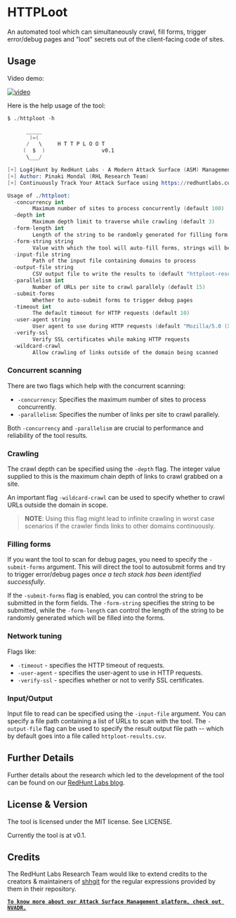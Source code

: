 # HTTPLoot
An automated tool which can simultaneously crawl, fill forms, trigger error/debug pages and "loot" secrets out of the client-facing code of sites.

## Usage
Video demo:

[![video](https://user-images.githubusercontent.com/39941993/168653593-9551b6be-0eb7-4fa8-85ee-0de8e4506fe6.png)](https://www.youtube.com/watch?v=qc8Mm2O5t6Q)

Here is the help usage of the tool:
```s
$ ./httploot -h

      _____
       )=(
      /   \     H T T P L O O T
     (  $  )                  v0.1
      \___/

[+] Log4jHunt by RedHunt Labs - A Modern Attack Surface (ASM) Management Company
[+] Author: Pinaki Mondal (RHL Research Team)
[+] Continuously Track Your Attack Surface using https://redhuntlabs.com/nvadr.

Usage of ./httploot:
  -concurrency int
        Maximum number of sites to process concurrently (default 100)
  -depth int
        Maximum depth limit to traverse while crawling (default 3)
  -form-length int
        Length of the string to be randomly generated for filling form fields (default 5)
  -form-string string
        Value with which the tool will auto-fill forms, strings will be randomly generated if no value is supplied
  -input-file string
        Path of the input file containing domains to process
  -output-file string
        CSV output file to write the results to (default "httploot-results.csv")
  -parallelism int
        Number of URLs per site to crawl parallely (default 15)
  -submit-forms
        Whether to auto-submit forms to trigger debug pages
  -timeout int
        The default timeout for HTTP requests (default 10)
  -user-agent string
        User agent to use during HTTP requests (default "Mozilla/5.0 (X11; Ubuntu; Linux x86_64; rv:98.0) Gecko/20100101 Firefox/98.0")
  -verify-ssl
        Verify SSL certificates while making HTTP requests
  -wildcard-crawl
        Allow crawling of links outside of the domain being scanned
```

### Concurrent scanning
There are two flags which help with the concurrent scanning:
- `-concurrency`: Specifies the maximum number of sites to process concurrently.
- `-parallelism`: Specifies the number of links per site to crawl parallely.

Both `-concurrency` and `-parallelism` are crucial to performance and reliability of the tool results.

### Crawling
The crawl depth can be specified using the `-depth` flag. The integer value supplied to this is the maximum chain depth of links to crawl grabbed on a site.

An important flag `-wildcard-crawl` can be used to specify whether to crawl URLs outside the domain in scope.

> __NOTE__: Using this flag might lead to infinite crawling in worst case scenarios if the crawler finds links to other domains continuously.

### Filling forms
If you want the tool to scan for debug pages, you need to specify the `-submit-forms` argument. This will direct the tool to autosubmit forms and try to trigger error/debug pages _once a tech stack has been identified successfully_.

If the `-submit-forms` flag is enabled, you can control the string to be submitted in the form fields. The `-form-string` specifies the string to be submitted, while the `-form-length` can control the length of the string to be randomly generated which will be filled into the forms.

### Network tuning
Flags like:
- `-timeout` - specifies the HTTP timeout of requests.
- `-user-agent` - specifies the user-agent to use in HTTP requests.
- `-verify-ssl` - specifies whether or not to verify SSL certificates.

### Input/Output
Input file to read can be specified using the `-input-file` argument. You can specify a file path containing a list of URLs to scan with the tool. The `-output-file` flag can be used to specify the result output file path -- which by default goes into a file called `httploot-results.csv`.

## Further Details
Further details about the research which led to the development of the tool can be found on our [RedHunt Labs blog](https://redhuntlabs.com/blog/the-http-facet-httploot.html).

## License & Version
The tool is licensed under the MIT license. See LICENSE.

Currently the tool is at v0.1.

## Credits
The RedHunt Labs Research Team would like to extend credits to the creators & maintainers of [shhgit](https://github.com/eth0izzle/shhgit) for the regular expressions provided by them in their repository.

**[`To know more about our Attack Surface Management platform, check out NVADR.`](https://redhuntlabs.com/nvadr)**
